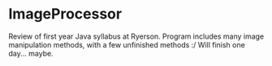 # ImageProcessor
Review of first year Java syllabus at Ryerson. Program includes many image manipulation methods, with a few unfinished methods :/
Will finish one day... maybe.


